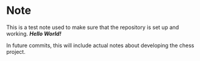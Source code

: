# Note

This is a test note used to make sure that the repository is set up and working. ***Hello World!***

In future commits, this will include actual notes about developing the chess project.